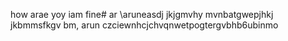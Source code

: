 how arae yoy 
iam fine# ar
\aruneasdj
jkjgmvhy 
 mvnbatgwepjhkj
 jkbmmsfkgv bm, 
arun czciewnhcjchvqnwetpogtergvbhb6ubinmo

